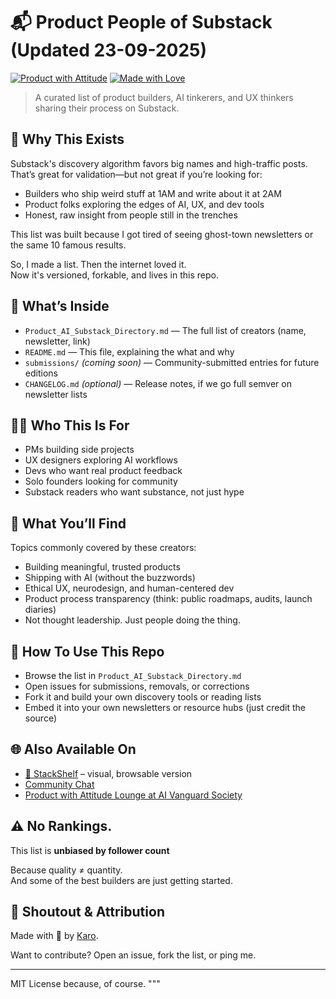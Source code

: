 # 📬 Product People of Substack (Updated 23-09-2025)

  [![Product with Attitude](https://img.shields.io/badge/Product%20with-Attitude-FF6851?style=for-the-badge)](https://karozieminski.substack.com/)
  [![Made with Love](https://img.shields.io/badge/made%20with-🧡-orange?style=for-the-badge)](https://stackshelf.app)

> A curated list of product builders, AI tinkerers, and UX thinkers sharing their process on Substack.

## 🚀 Why This Exists

Substack's discovery algorithm favors big names and high-traffic posts. That’s great for validation—but not great if you’re looking for:

- Builders who ship weird stuff at 1AM and write about it at 2AM
- Product folks exploring the edges of AI, UX, and dev tools
- Honest, raw insight from people still in the trenches

This list was built because I got tired of seeing ghost-town newsletters or the same 10 famous results.

So, I made a list. Then the internet loved it.  
Now it's versioned, forkable, and lives in this repo.

## 📁 What’s Inside

- `Product_AI_Substack_Directory.md` — The full list of creators (name, newsletter, link)
- `README.md` — This file, explaining the what and why
- `submissions/` _(coming soon)_ — Community-submitted entries for future editions
- `CHANGELOG.md` _(optional)_ — Release notes, if we go full semver on newsletter lists

## 🧑‍💻 Who This Is For

- PMs building side projects
- UX designers exploring AI workflows
- Devs who want real product feedback
- Solo founders looking for community
- Substack readers who want substance, not just hype

## 🔎 What You’ll Find

Topics commonly covered by these creators:
- Building meaningful, trusted products
- Shipping with AI (without the buzzwords)
- Ethical UX, neurodesign, and human-centered dev
- Product process transparency (think: public roadmaps, audits, launch diaries)
- Not thought leadership. Just people doing the thing.

## 📡 How To Use This Repo

- Browse the list in `Product_AI_Substack_Directory.md`
- Open issues for submissions, removals, or corrections
- Fork it and build your own discovery tools or reading lists
- Embed it into your own newsletters or resource hubs (just credit the source)

## 🌐 Also Available On

- [🧱 StackShelf](https://stackshelf.app) – visual, browsable version
- [Community Chat](https://substack.com/chat/4097137)
- [Product with Attitude Lounge at AI Vanguard Society](https://ai-vanguard-society.mn.co/share/YnjS-LNUMzU28JKL?utm_source=manual)


## ⚠️ No Rankings. 

This list is **unbiased by follower count**

Because quality ≠ quantity.  
And some of the best builders are just getting started.

## 🤝 Shoutout & Attribution

Made with 🧡 by [Karo](https://karozieminski.substack.com).

Want to contribute? Open an issue, fork the list, or ping me.

---

MIT License because, of course.
"""



